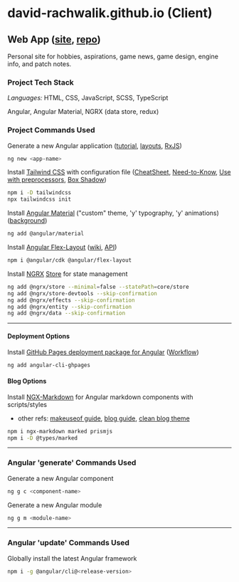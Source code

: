 # david-rachwalik.github.io (Client)

## Web App ([site](https://david-rachwalik.github.io), [repo](https://github.com/david-rachwalik/david-rachwalik.github.io))

Personal site for hobbies, aspirations, game news, game design, engine info, and patch notes.

### Project Tech Stack

_Languages:_ HTML, CSS, JavaScript, SCSS, TypeScript

Angular, Angular Material, NGRX (data store, redux)

### Project Commands Used

Generate a new Angular application ([tutorial](https://angular.io/tutorial/toh-pt5), [layouts](https://indepth.dev/posts/1235/how-to-reuse-common-layouts-in-angular-using-router-2), [RxJS](https://www.learnrxjs.io))

```bash
ng new <app-name>
```

<!-- Install [PostCSS](https://postcss.org) ([plugins](https://www.postcss.parts))

```bash
npm i -D postcss postcss-import postcss-advanced-variables postcss-nested-ancestors postcss-apply postcss-nested postcss-scss autoprefixer cssnano
``` -->

Install [Tailwind CSS](https://tailwindcss.com/docs/guides/angular) with configuration file ([CheatSheet](https://nerdcave.com/tailwind-cheat-sheet), [Need-to-Know](https://www.bitovi.com/blog/tailwind-css-with-angular-v12-what-you-need-to-know), [Use with preprocessors](https://tailwindcss.com/docs/using-with-preprocessors), [Box Shadow](https://tailwindcss.com/docs/box-shadow))

```bash
npm i -D tailwindcss
npx tailwindcss init
```

<!-- Install lodash

```bash
npm i lodash
npm i @types/lodash
``` -->

Install [Angular Material](https://material.angular.io) ("custom" theme, 'y' typography, 'y' animations) ([background](https://material.angular.io/guide/theming#application-background-color))

```bash
ng add @angular/material
```

Install [Angular Flex-Layout](https://github.com/angular/flex-layout) ([wiki](https://github.com/angular/flex-layout/wiki), [API](https://github.com/angular/flex-layout/wiki/API-Documentation))

```bash
npm i @angular/cdk @angular/flex-layout
```

Install [NGRX](https://ngrx.io) [Store](https://ngrx.io/guide/store) for state management

```bash
ng add @ngrx/store --minimal=false --statePath=core/store
ng add @ngrx/store-devtools --skip-confirmation
ng add @ngrx/effects --skip-confirmation
ng add @ngrx/entity --skip-confirmation
ng add @ngrx/data --skip-confirmation
```

---

#### Deployment Options

Install [GitHub Pages deployment package for Angular](https://www.npmjs.com/package/angular-cli-ghpages) ([Workflow](https://www.atlassian.com/git/tutorials/comparing-workflows))

```bash
ng add angular-cli-ghpages
```

#### Blog Options

<!-- Install [Scully](https://scully.io) ([repo](https://github.com/scullyio/scully), [example](https://solocoding.dev))

```bash
ng add @scullyio/init
``` -->

Install [NGX-Markdown](https://github.com/jfcere/ngx-markdown) for Angular markdown components with scripts/styles

- other refs: [makeuseof guide](https://www.makeuseof.com/angular-markdown-files-website), [blog guide](https://daviddalbusco.medium.com/add-a-blog-to-your-angular-website-using-markdown-files-31cdb0627bdd), [clean blog theme](https://startbootstrap.com/theme/clean-blog)

```bash
npm i ngx-markdown marked prismjs
npm i -D @types/marked
```

---

### Angular 'generate' Commands Used

Generate a new Angular component

```bash
ng g c <component-name>
```

Generate a new Angular module

```bash
ng g m <module-name>
```

---

### Angular 'update' Commands Used

Globally install the latest Angular framework

```bash
npm i -g @angular/cli@<release-version>
```
